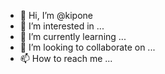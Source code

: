 - 👋 Hi, I’m @kipone
- 👀 I’m interested in ...
- 🌱 I’m currently learning ...
- 💞️ I’m looking to collaborate on ...
- 📫 How to reach me ...

<!---
kipone/kipone is a ✨ special ✨ repository because its `README.md` (this file) appears on your GitHub profile.
You can click the Preview link to take a look at your changes.
--->
